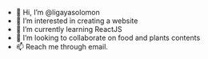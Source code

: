 - 👋 Hi, I’m @ligayasolomon
- 👀 I’m interested in creating a website
- 🌱 I’m currently learning ReactJS
- 💞️ I’m looking to collaborate on food and plants contents
- 📫 Reach me through email.

<!---
ligayasolomon/ligayasolomon is a ✨ special ✨ repository because its `README.md` (this file) appears on your GitHub profile.
You can click the Preview link to take a look at your changes.
--->
